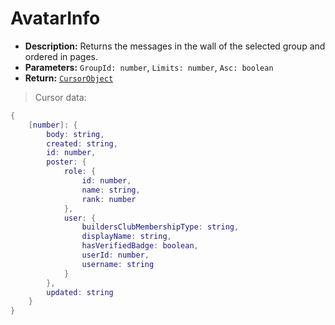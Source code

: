 # AvatarInfo
- **Description:** Returns the messages in the wall of the selected group and ordered in pages.
- **Parameters:** `GroupId: number`, `Limits: number`, `Asc: boolean`
- **Return:** [`CursorObject`](https://github.com/SOTR654/Roblox_modules/tree/main/APIsManager#cursorobject)
> Cursor data:
````lua
{
	[number]: {
		body: string,
		created: string,
		id: number,
		poster: {
			role: {
				id: number,
				name: string,
				rank: number
			},
			user: {
				buildersClubMembershipType: string,
				displayName: string,
				hasVerifiedBadge: boolean,
				userId: number,
				username: string
			}
		},
		updated: string
	}
}
````
